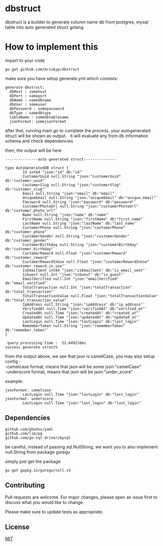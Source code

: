 # dbstruct
dbstruct is a builder to generate column name db from postgres, mysql table into auto generated struct golang

# How to implement this


import to your code
```
go get github.com/mriskyp/dbstruct
```



make sure you have setup generate.yml which consists:
```
generate-dbstruct:
  dbHost : somehost
  dbPort : someport
  dbName : somedbname
  dbUser : someuser
  dbPassword : somepassword
  dbType : somedbtype
  tableName : somedbtablename
  jsonFormat: somejsonformat
```
 
after that, running main.go to complete the process. your autogenerated struct will be shown as output. &nbsp;
it will evaluate any from db information schema and check dependencies. &nbsp;

then, the output will be here &nbsp;
```
---------------auto generated struct---------------

type AutoGeneratedDB struct {
        Id int64 "json:"id" db:"id"`
        CustomerUuid null.String "json:"customerUuid" db:"customer_uuid"`
        CustomerSlug null.String "json:"customerSlug" db:"customer_slug"`
        Email null.String "json:"email" db:"email"`
        UniqueEmail null.String "json:"uniqueEmail" db:"unique_email"`
        Password null.String "json:"password" db:"password"`
        CustomerPhotoUrl null.String "json:"customerPhotoUrl" db:"customer_photo_url"`
        Name null.String "json:"name" db:"name"`
        FirstName null.String "json:"firstName" db:"first_name"`
        LastName null.String "json:"lastName" db:"last_name"`
        CustomerPhone null.String "json:"customerPhone" db:"customer_phone"`
        CustomerGender null.String "json:"customerGender" db:"customer_gender"`
        CustomerBirthday null.String "json:"customerBirthday" db:"customer_birthday"`
        CustomerReward null.Float "json:"customerReward" db:"customer_reward"`
        CustomerRewardInUse null.Float "json:"customerRewardInUse" db:"customer_reward_in_use"`
        IsEmailSent int64 "json:"isEmailSent" db:"is_email_sent"`
        IsGuest null.Int "json:"isGuest" db:"is_guest"`
        EmailVerified null.Int "json:"emailVerified" db:"email_verified"`
        TotalTransaction null.Int "json:"totalTransaction" db:"total_transaction"`
        TotalTransactionValue null.Float "json:"totalTransactionValue" db:"total_transaction_value"`
        IpAddress null.String "json:"ipAddress" db:"ip_address"`
        VerifiedAt null.Time "json:"verifiedAt" db:"verified_at"`
        CreatedAt null.Time "json:"createdAt" db:"created_at"`
        UpdatedAt null.Time "json:"updatedAt" db:"updated_at"`
        LastLogin null.Time "json:"lastLogin" db:"last_login"`
        RememberToken null.String "json:"rememberToken" db:"remember_token"`
}
  
 query processing time :  52.649216ms  
success generate struct%  

```

from the output above, we see that json is camelCase, you may also setup config :  
-camelcase format, means that json will be some json:"camelCase"   
-underscore format, means that json will be json:"under_score"

example:
```
jsonFormat: camelcase  
        LastLogin null.Time "json:"lastLogin" db:"last_login"`  
jsonFormat: underscore  
        LastLogin null.Time "json:"last_login" db:"last_login"`  
```

## Dependencies
```
github.com/ghodss/yaml  
github.com/lib/pq  
github.com/go-sql-driver/mysql  
```

be careful, instead of passing sql.NullString, we want you to also implement null.String from package guregu  

simply just get the package
```
go get gopkg.in/guregu/null.v3
```

## Contributing
Pull requests are welcome. For major changes, please open an issue first to discuss what you would like to change.

Please make sure to update tests as appropriate.

## License
[MIT](https://choosealicense.com/licenses/mit/)
